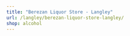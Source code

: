 ```yaml
---
title: "Berezan Liquor Store - Langley"
url: /langley/berezan-liquor-store-langley/
shop: alcohol
---
```

